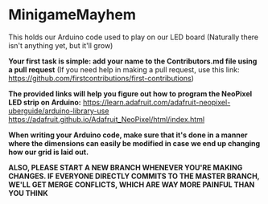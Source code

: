 # MinigameMayhem
This holds our Arduino code used to play on our LED board (Naturally there isn't anything yet, but it'll grow)

**Your first task is simple: add your name to the Contributors.md file using a pull request** (If you need help in making a pull request, use this link: https://github.com/firstcontributions/first-contributions)

**The provided links will help you figure out how to program the NeoPixel LED strip on Arduino:**
https://learn.adafruit.com/adafruit-neopixel-uberguide/arduino-library-use
https://adafruit.github.io/Adafruit_NeoPixel/html/index.html

**When writing your Arduino code, make sure that it's done in a manner where the dimensions can easily be modified in case we end up changing how our grid is laid out.**

**ALSO, PLEASE START A NEW BRANCH WHENEVER YOU'RE MAKING CHANGES. IF EVERYONE DIRECTLY COMMITS TO THE MASTER BRANCH, WE'LL GET MERGE CONFLICTS, WHICH ARE WAY MORE PAINFUL THAN YOU THINK**
